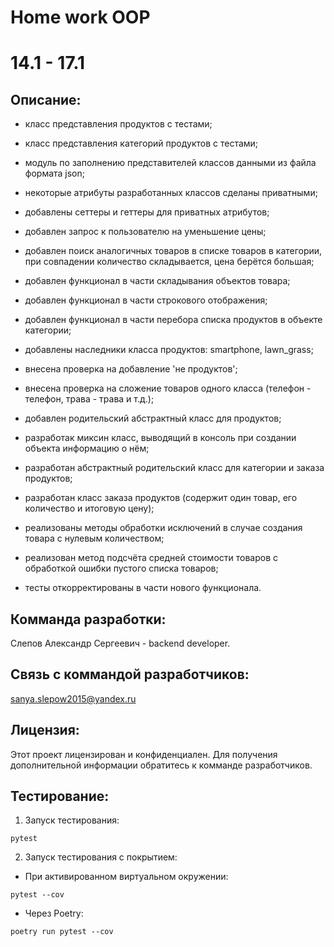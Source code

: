 # Home work OOP 
# 14.1 - 17.1

## Описание:

- класс представления продуктов с тестами;

- класс представления категорий продуктов с тестами;

- модуль по заполнению представителей классов данными из файла формата json;

- некоторые атрибуты разработанных классов сделаны приватными;

- добавлены сеттеры и геттеры для приватных атрибутов;

- добавлен запрос к пользователю на уменьшение цены;

- добавлен поиск аналогичных товаров в списке товаров в категории, при совпадении количество складывается, цена берётся большая;

- добавлен функционал в части складывания объектов товара;

- добавлен функционал в части строкового отображения;

- добавлен функционал в части перебора списка продуктов в объекте категории;

- добавлены наследники класса продуктов: smartphone, lawn_grass;

- внесена проверка на добавление 'не продуктов';

- внесена проверка на сложение товаров одного класса (телефон - телефон, трава - трава и т.д.);

- добавлен родительский абстрактный класс для продуктов;

- разработак миксин класс, выводящий в консоль при создании объекта информацию о нём;

- разработан абстрактный родительский класс для категории и заказа продуктов;

- разработан класс заказа продуктов (содержит один товар, его количество и итоговую цену);

- реализованы методы обработки исключений в случае создания товара с нулевым количеством;

- реализован метод подсчёта средней стоимости товаров с обработкой ошибки пустого списка товаров;

- тесты откорректированы в части нового функционала.

## Комманда разработки:

Слепов Александр Сергеевич - backend developer.

## Связь с коммандой разработчиков:

sanya.slepow2015@yandex.ru

## Лицензия:

Этот проект лицензирован и конфиденциален. Для получения дополнительной информации обратитесь к комманде разработчиков.

## Тестирование:

1. Запуск тестирования:
```
pytest
```
2. Запуск тестирования с покрытием:
- При активированном виртуальном окружении:
```
pytest --cov
```
- Через Poetry:
```
poetry run pytest --cov
```